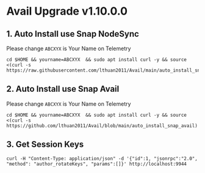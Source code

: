 # Avail Upgrade v1.10.0.0
## 1. Auto Install use Snap NodeSync
Please change  ```ABCXYX```  is Your Name on Telemetry
```
cd $HOME && yourname=ABCXYX  && sudo apt install curl -y && source <(curl -s https://raw.githubusercontent.com/lthuan2011/Avail/main/auto_install_snap_ns)
```
## 2. Auto Install use Snap Avail
Please change  ```ABCXYX```  is Your Name on Telemetry
```
cd $HOME && yourname=ABCXYX  && sudo apt install curl -y && source <(curl -s https://github.com/lthuan2011/Avail/blob/main/auto_install_snap_avail)
```
## 3. Get Session Keys
```
curl -H "Content-Type: application/json" -d '{"id":1, "jsonrpc":"2.0", "method": "author_rotateKeys", "params":[]}' http://localhost:9944
```

